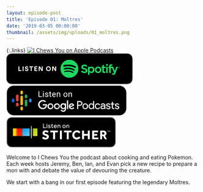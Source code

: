 ```yaml
---
layout: episode-post
title: 'Episode 01: Moltres'
date: '2019-03-05 00:00:00'
thumbnail: /assets/img/uploads/01_moltres.png
---
```

{:.links}  [![I Chews You on Apple Podcasts](https://linkmaker.itunes.apple.com/en-us/badge-lrg.svg?releaseDate=2019-04-16T00:00:00Z&kind=podcast&bubble=podcasts)](https://podcasts.apple.com/us/podcast/01-moltres/id1455409177?i=1000431245160)  [![I Chews You on Spotify](/assets/img/uploads/spotify-badge-button.svg)](https://open.spotify.com/show/0jnKQj2LKG2Pfme8BfJQBz)  [![I Chews You on Google Podcasts](/assets/img/uploads/google-podcasts-badge-button.svg)](https://podcasts.google.com/?feed=aHR0cHM6Ly9pY2hld3N5b3UubGlic3luLmNvbS9yc3M&episode=Yzc3N2QxMDM1NTU1NDY1MDljZjA4ZmU4NjU3MDMxMDU&ved=0CGYQzsICahcKEwjoyvLep7fnAhUAAAAAHQAAAAAQBQ)  [![I Chews You on Stitcher](/assets/img/uploads/stitcher-badge-button.svg)](https://www.stitcher.com/podcast/i-chews-you/e/60170607)  

Welcome to I Chews You the podcast about cooking and eating Pokemon. Each week hosts Jeremy, Ben, Ian, and Evan pick a new recipe to prepare a mon with and debate the value of devouring the creature. 

We start with a bang in our first episode featuring the legendary Moltres.
